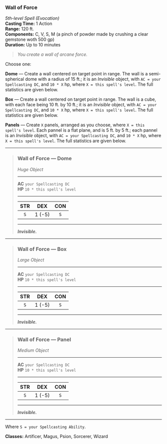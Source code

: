 ### Wall of Force  
*5th-level Spell (Evocation)*  
**Casting Time:** 1 Action  
**Range:** 120 ft.  
**Components:** C, V, S, M (a pinch of powder made by crushing a clear gemstone woth 500 gp)  
**Duration:** Up to 10 minutes  

> *You create a wall of arcane force.*

Choose one:

**Dome** — Create a wall centered on target point in range. The wall is a semi-spherical dome with a radius of 15 ft.; it is an *Invisible* object, with `AC = your Spellcasting DC`, and `10 * X` hp, where `X = this spell's level`. The full statistics are given below.

**Box** — Create a wall centered on target point in range. The wall is a cube, with each face being 10 ft. by 10 ft.; it is an *Invisible* object, with `AC = your Spellcasting DC`, and `10 * X` hp, where `X = this spell's level`. The full statistics are given below.

<!-- TODO: finish description for Panels mode on Wall of Force -->

**Panels** — Create `X` panels, arranged as you choose, where `X = this spell's level`. Each pannel is a flat plane, and is 5 ft. by 5 ft.; each pannel is an *Invisible* object, with `AC = your Spellcasting DC`, and `10 * X` hp, where `X = this spell's level`. The full statistics are given below.

---

> ### Wall of Force — Dome
>
> *Huge Object*  
>
> ---
>
> **AC** `your Spellcasting DC`  
> **HP** `10 * this spell's level`  
>
> ---
>
> |  STR  |  DEX   |  CON  |
> | :---: | :----: | :---: |
> |  `S`  | 1 (-5) |  `S`  |
>
> ---
>
> ***Invisible.***

---

> ### Wall of Force — Box
>
> *Large Object*  
>
> ---
>
> **AC** `your Spellcasting DC`  
> **HP** `10 * this spell's level`  
>
> ---
>
> |  STR  |  DEX   |  CON  |
> | :---: | :----: | :---: |
> |  `S`  | 1 (-5) |  `S`  |
>
> ---
>
> ***Invisible.***

---

> ### Wall of Force — Panel
>
> *Medium Object*  
>
> ---
>
> **AC** `your Spellcasting DC`  
> **HP** `10 * this spell's level`  
>
> ---
>
> |  STR  |  DEX   |  CON  |
> | :---: | :----: | :---: |
> |  `S`  | 1 (-5) |  `S`  |
>
> ---
>
> ***Invisible.***

---

Where `S = your Spellcasting Ability`.

**Classes:** Artificer, Magus, Psion, Sorcerer, Wizard
